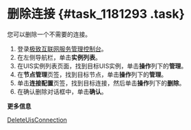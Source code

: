 # 删除连接 {#task_1181293 .task}

您可以删除一个不需要的连接。

1.  登录[极致互联网服务管理控制台](https://pre-uis.console.aliyun.com)。
2.  在左侧导航栏，单击**实例列表**。
3.  在UIS实例列表页面，找到目标UIS实例，单击**操作**列下的**管理**。
4.  在**节点管理**页签，找到目标节点，单击**操作**列下的**管理**。
5.  单击**连接配置**页签，找到目标连接，然后单击**操作**列下的**删除**。
6.  在确认删除对话框中，单击**确认**。

**更多信息**  


[DeleteUisConnection](../../../../cn.zh-CN/API参考/隧道连接/DeleteUisConnection.md#)

